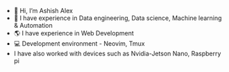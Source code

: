 - 👋 Hi, I’m Ashish Alex 
- :wrench: I have experience in Data engineering, Data science, Machine learning & Automation
- :earth_americas: I have experience in Web Development 
- 💻 Development environment - Neovim, Tmux
- I have also worked with devices such as Nvidia-Jetson Nano, Raspberry pi


<!---
ashish10alex/ashish10alex is a ✨ special ✨ repository because its `README.md` (this file) appears on your GitHub profile.
You can click the Preview link to take a look at your changes.
--->
